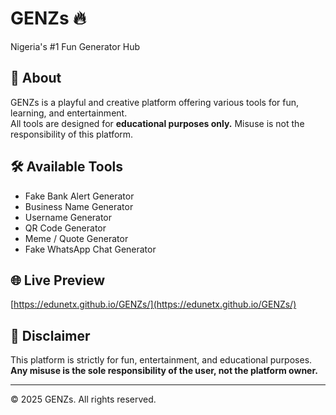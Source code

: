 # GENZs 🔥  
Nigeria's #1 Fun Generator Hub  

## 🚀 About
GENZs is a playful and creative platform offering various tools for fun, learning, and entertainment.  
All tools are designed for **educational purposes only.** Misuse is not the responsibility of this platform.

## 🛠 Available Tools
- Fake Bank Alert Generator  
- Business Name Generator  
- Username Generator  
- QR Code Generator  
- Meme / Quote Generator  
- Fake WhatsApp Chat Generator  

## 🌐 Live Preview
[https://edunetx.github.io/GENZs/](https://edunetx.github.io/GENZs/)  

## 📄 Disclaimer
This platform is strictly for fun, entertainment, and educational purposes.  
**Any misuse is the sole responsibility of the user, not the platform owner.**

---

© 2025 GENZs. All rights reserved.
